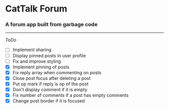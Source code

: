 # CatTalk Forum

### **A forum app built from garbage code**


---
*ToDo*


- [ ] Implement sharing
- [ ] Display pinned posts in user profile
- [ ] Fix and improve styling
- [x] Implement pinning of posts
- [x] Fix reply array when commenting on posts
- [x] Close post focus after deleting a post
- [x] Put op mark if reply is op of the post
- [x] Don't display comment if it is empty
- [x] Fix number of comments if a post has empty comments 
- [x] Change post border if it is focused